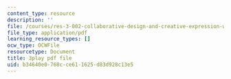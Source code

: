 ```yaml
---
content_type: resource
description: ''
file: /courses/res-3-002-collaborative-design-and-creative-expression-with-arduino-microcontrollers-january-iap-2017/b34640e0768cce611625d83d928c13e5_7WAP4DWKarM.pdf
file_type: application/pdf
learning_resource_types: []
ocw_type: OCWFile
resourcetype: Document
title: 3play pdf file
uid: b34640e0-768c-ce61-1625-d83d928c13e5
---
```

